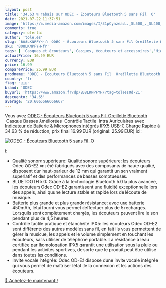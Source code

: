 ```yaml
---
layout: post
title: '34.63 % rabais sur ODEC - Écouteurs Bluetooth 5 sans Fil  O'
date: 2021-07-22 11:37:51
image: 'https://m.media-amazon.com/images/I/31pCynzeauL._SL500_._SL400_.jpg'
comments: true
category: ofertas
author: 'tole.es'
slug: 'B08LKNPFYH-fr ODEC - Écouteurs Bluetooth 5 sans Fil Oreillette Bluetooth...'
sku: 'B08LKNPFYH-fr'
tags: [ 'Casques et écouteurs','Casques, écouteurs et accessoires','High-Tech','odec', ]
actualPrice: 16.99 EUR
currency: EUR
price: 16.99
comparePrice: 25.99 EUR
prodname: 'ODEC - Écouteurs Bluetooth 5 sans Fil  Oreillette Bluetooth  Casque Basses Améliorées  Contrôle Tactile  Intra Auriculaires avec Indicateur de Batterie & Microphones Intégrés  IPX5  USB-C Charge Rapide'
country: 'fr'
flag: '🇫🇷'
brand: 'ODEC'
buyurl: 'https://www.amazon.fr/dp/B08LKNPFYH/?tag=tolees0d-21'
descuento: '34.63'
average: '20.6066666666667'
---
```


Vous avez [ODEC - Écouteurs Bluetooth 5 sans Fil  Oreillette Bluetooth  Casque Basses Améliorées  Contrôle Tactile  Intra Auriculaires avec Indicateur de Batterie & Microphones Intégrés  IPX5  USB-C Charge Rapide](https://www.amazon.fr/dp/B08LKNPFYH/?tag=tolees0d-21)  à  34.63 % de réduction, prix final  16.99 EUR (original: 25.99 EUR) ici:

[![ODEC - Écouteurs Bluetooth 5 sans Fil  O](https://m.media-amazon.com/images/I/31pCynzeauL._SL500_._SL400_.jpg)](https://www.amazon.fr/dp/B08LKNPFYH/?tag=tolees0d-21)

ℹ️:

- Qualité sonore supérieure: Qualité sonore supérieure: les écouteurs Odec OD-E2 ont été fabriqués avec des composants de haute qualité, disposent dun haut-parleur de 12 mm qui garantit un son vraiment superlatif et des performances de basses somptueuses.
- BLUETOOTH 5.0: Grâce à la technologie Bluetooth 5.0 la plus avancée, les écouteurs Odec OD-E2 garantissent une fluidité exceptionnelle lors des appels, ainsi quune lecture stable et rapide lors de lécoute de musique.
- Batterie plus grande et plus grande résistance: avec une batterie 450mAh, létui fourni vous permet deffectuer plus de 5 recharges. Lorsquils sont complètement chargés, les écouteurs peuvent lire le son pendant plus de 4,5 heures.
- Contrôle tactile pratique et étanchéité IPX5: les écouteurs Odec OD-E2 sont différents des autres modèles sans fil, en fait ils vous permettent de gérer la musique, les appels et le volume simplement en touchant les écouteurs, sans utiliser de téléphone portable. La résistance à leau certifiée par lhomologation IPX5 garantit une utilisation sous la pluie ou pendant les activités sportives, de sorte que le produit peut être utilisé dans toutes les conditions.
- Invite vocale intégrée: Odec OD-E2 dispose dune invite vocale intégrée qui vous permet de maîtriser létat de la connexion et les actions des écouteurs.

[🛒 Achetez-le maintenant!!](https://www.amazon.fr/dp/B08LKNPFYH/?tag=tolees0d-21)

